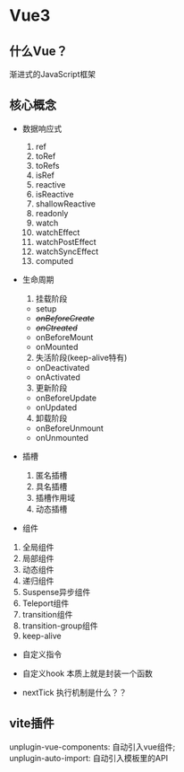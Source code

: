 # Vue3

## 什么Vue？
渐进式的JavaScript框架

## 核心概念
- 数据响应式
  1. ref
  2. toRef
  3. toRefs
  4. isRef
  5. reactive
  6. isReactive
  7. shallowReactive
  8. readonly
  9. watch
  10. watchEffect
  11. watchPostEffect
  12. watchSyncEffect
  13. computed

- 生命周期
  1. 挂载阶段
    - setup
    - <del>*onBeforeCreate*</del>
    - <del>*onCtreated*</del>
    - onBeforeMount
    - onMounted
  2. 失活阶段(keep-alive特有)
    - onDeactivated
    - onActivated
  3. 更新阶段
    - onBeforeUpdate
    - onUpdated
  4. 卸载阶段
    - onBeforeUnmount
    - onUnmounted
- 插槽
  1. 匿名插槽
  2. 具名插槽
  3. 插槽作用域
  4. 动态插槽
- 组件
1. 全局组件
2. 局部组件
3. 动态组件
4. 递归组件
5. Suspense异步组件
6. Teleport组件
7. transition组件
8. transition-group组件
9. keep-alive
- 自定义指令

- 自定义hook
  本质上就是封装一个函数
- nextTick
  执行机制是什么？？


## vite插件
unplugin-vue-components: 自动引入vue组件;   
unplugin-auto-import: 自动引入模板里的API

